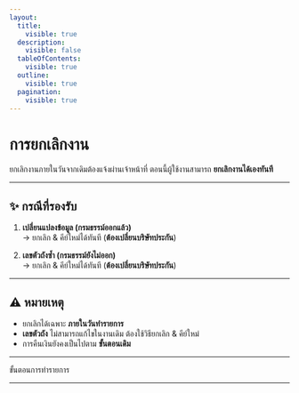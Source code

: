 ```yaml
---
layout:
  title:
    visible: true
  description:
    visible: false
  tableOfContents:
    visible: true
  outline:
    visible: true
  pagination:
    visible: true
---
```


# การยกเลิกงาน

ยกเลิกงานภายในวันจากเดิมต้องแจ้งผ่านเจ้าหน้าที่ ตอนนี้ผู้ใช้งานสามารถ **ยกเลิกงานได้เองทันที**  

---

## ✨ กรณีที่รองรับ
1. **เปลี่ยนแปลงข้อมูล (กรมธรรม์ออกแล้ว)**  
   → ยกเลิก & คีย์ใหม่ได้ทันที (**ต้องเปลี่ยนบริษัทประกัน**)  

2. **เลขตัวถังซ้ำ (กรมธรรม์ยังไม่ออก)**  
   → ยกเลิก & คีย์ใหม่ได้ทันที (**ต้องเปลี่ยนบริษัทประกัน**)  

---

## ⚠️ หมายเหตุ
- ยกเลิกได้เฉพาะ **ภายในวันทำรายการ**  
- **เลขตัวถัง** ไม่สามารถแก้ไขในงานเดิม ต้องใช้วิธียกเลิก & คีย์ใหม่  
- การคืนเงินยังคงเป็นไปตาม **ขั้นตอนเดิม**  

---

ขั้นตอนการทำรายการ

---
